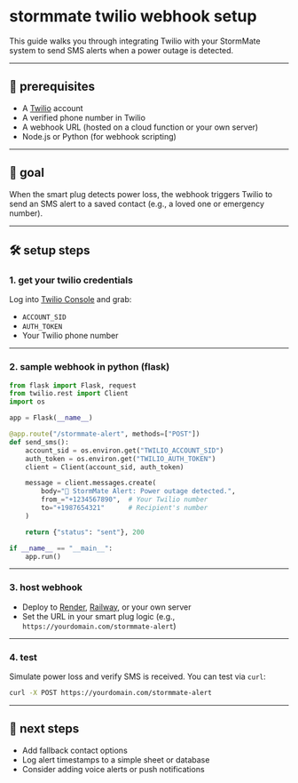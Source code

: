 
# stormmate twilio webhook setup

This guide walks you through integrating Twilio with your StormMate system to send SMS alerts when a power outage is detected.

---

## 🔧 prerequisites

- A [Twilio](https://www.twilio.com/) account
- A verified phone number in Twilio
- A webhook URL (hosted on a cloud function or your own server)
- Node.js or Python (for webhook scripting)

---

## 🚨 goal

When the smart plug detects power loss, the webhook triggers Twilio to send an SMS alert to a saved contact (e.g., a loved one or emergency number).

---

## 🛠️ setup steps

### 1. get your twilio credentials

Log into [Twilio Console](https://www.twilio.com/console) and grab:
- `ACCOUNT_SID`
- `AUTH_TOKEN`
- Your Twilio phone number

---

### 2. sample webhook in python (flask)

```python
from flask import Flask, request
from twilio.rest import Client
import os

app = Flask(__name__)

@app.route("/stormmate-alert", methods=["POST"])
def send_sms():
    account_sid = os.environ.get("TWILIO_ACCOUNT_SID")
    auth_token = os.environ.get("TWILIO_AUTH_TOKEN")
    client = Client(account_sid, auth_token)

    message = client.messages.create(
        body="🚨 StormMate Alert: Power outage detected.",
        from_="+1234567890",  # Your Twilio number
        to="+1987654321"      # Recipient's number
    )

    return {"status": "sent"}, 200

if __name__ == "__main__":
    app.run()
```

---

### 3. host webhook

- Deploy to [Render](https://render.com/), [Railway](https://railway.app/), or your own server
- Set the URL in your smart plug logic (e.g., `https://yourdomain.com/stormmate-alert`)

---

### 4. test

Simulate power loss and verify SMS is received. You can test via `curl`:

```bash
curl -X POST https://yourdomain.com/stormmate-alert
```

---

## 📩 next steps

- Add fallback contact options
- Log alert timestamps to a simple sheet or database
- Consider adding voice alerts or push notifications

